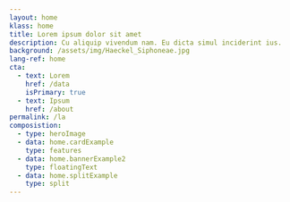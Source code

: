 ```yaml
---
layout: home
klass: home
title: Lorem ipsum dolor sit amet
description: Cu aliquip vivendum nam. Eu dicta simul inciderint ius.
background: /assets/img/Haeckel_Siphoneae.jpg
lang-ref: home
cta:
  - text: Lorem
    href: /data
    isPrimary: true
  - text: Ipsum
    href: /about
permalink: /la
composistion:
  - type: heroImage
  - data: home.cardExample
    type: features
  - data: home.bannerExample2
    type: floatingText
  - data: home.splitExample
    type: split
---
```

